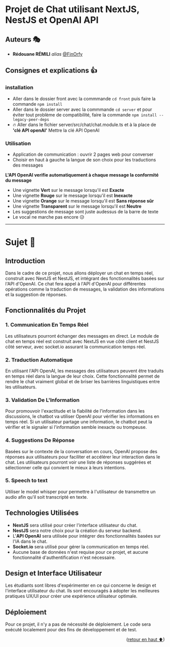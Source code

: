 # Projet de Chat utilisant NextJS, NestJS et OpenAI API  <a name="readme-top"></a>

## Auteurs 🎭

* **Rédouane RÉMILI** _alias_ [@FinOrfy](https://github.com/red-rml)

## Consignes et explications 👍

### installation

- Aller dans le dossier front avec la commmande ```cd front``` puis faire la commande ```npm install``` 
- Aller dans le dossier server avec la commmande ```cd server``` et pour éviter tout problème de compatibilité, faire la commande ```npm install --legacy-peer-deps```
- 🔥 Aller dans le fichier server/src/chat/chat.module.ts et à la place de **'clé API openAI'** Mettre la clé API OpenAI

### Utilisation

- Application de communication : ouvrir 2 pages web pour converser
- Choisir en haut à gauche la langue de son choix pour les traductions des messages

**L'API OpenAI verifie automatiquement à chaque message la conformité du message**
- Une vignette **Vert** sur le message lorsqu'il est **Exacte**
- Une vignette **Rouge** sur le message lorsqu'il est **Inexacte**
- Une vignette **Orange** sur le message lorsqu'il est **Sans réponse sûr**
- Une vignette **Transparent** sur le message lorsqu'il est **Neutre**
- Les suggestions de message sont juste audessus de la barre de texte
- Le vocal ne marche pas encore 😥

---

# Sujet 📖

## Introduction

Dans le cadre de ce projet, nous allons déployer un chat en temps réel, construit avec NextJS et NestJS, et intégrant des fonctionnalités basées sur l'API d'OpenAI. Ce chat fera appel à l'API d'OpenAI pour différentes opérations comme la traduction de messages, la validation des informations et la suggestion de réponses.

## Fonctionnalités du Projet

### 1. Communication En Temps Réel

Les utilisateurs pourront échanger des messages en direct. Le module de chat en temps réel est construit avec NextJS en vue côté client et NestJS côté serveur, avec socket.io assurant la communication temps réel.

### 2. Traduction Automatique

En utilisant l'API OpenAI, les messages des utilisateurs peuvent être traduits en temps réel dans la langue de leur choix. Cette fonctionnalité permet de rendre le chat vraiment global et de briser les barrières linguistiques entre les utilisateurs.

### 3. Validation De L'Information

Pour promouvoir l'exactitude et la fiabilité de l'information dans les discussions, le chatbot va utiliser OpenAI pour vérifier les informations en temps réel. Si un utilisateur partage une information, le chatbot peut la vérifier et le signaler si l'information semble inexacte ou trompeuse.

### 4. Suggestions De Réponse

Basées sur le contexte de la conversation en cours, OpenAI propose des réponses aux utilisateurs pour faciliter et accélérer leur interaction dans le chat. Les utilisateurs pourront voir une liste de réponses suggérées et sélectionner celle qui convient le mieux à leurs intentions.

### 5. Speech to text

Utiliser le model whisper pour permettre à l'utilisateur de transmettre un audio afin qu'il soit transcripté en texte.

## Technologies Utilisées

- **NextJS** sera utilisé pour créer l'interface utilisateur du chat.
- **NestJS** sera notre choix pour la création du serveur backend.
- L'**API OpenAI** sera utilisée pour intégrer des fonctionnalités basées sur l'IA dans le chat.
- **Socket.io** sera utilisé pour gérer la communication en temps réel.
- Aucune base de données n'est requise pour ce projet, et aucune fonctionnalité d'authentification n'est nécessaire.
  
## Design et Interface Utilisateur

Les étudiants sont libres d'expérimenter en ce qui concerne le design et l'interface utilisateur du chat. Ils sont encouragés à adopter les meilleures pratiques UX/UI pour créer une expérience utilisateur optimale.

## Déploiement

Pour ce projet, il n'y a pas de nécessité de déploiement. Le code sera exécuté localement pour des fins de développement et de test.


<p align="right">(<a href="#readme-top">retour en haut ⬆</a>)</p>